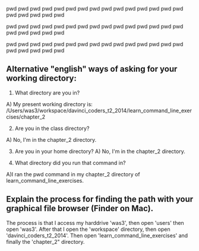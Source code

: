 pwd pwd pwd pwd pwd pwd pwd pwd pwd pwd pwd pwd pwd pwd pwd pwd pwd pwd pwd pwd

pwd pwd pwd pwd pwd pwd pwd pwd pwd pwd pwd pwd pwd pwd pwd pwd pwd pwd pwd pwd

pwd pwd pwd pwd pwd pwd pwd pwd pwd pwd pwd pwd pwd pwd pwd pwd pwd pwd pwd pwd


Alternative "english" ways of asking for your working directory:
--------------------------------

1) What directory are you in?

A) My present working directory is: /Users/was3/workspace/davinci_coders_t2_2014/learn_command_line_exercises/chapter_2

2) Are you in the class directory?

A) No, I'm in the chapter_2 directory.

3) Are you in your home directory?
A) No, I'm in the chapter_2 directory.

4) What directory did you run that command in?

A)I ran the pwd command in my chapter_2 directory of learn_command_line_exercises.

Explain the process for finding the path with your graphical file browser (Finder on Mac).
-----------------------------------
The process is that I access my harddrive 'was3', then open 'users' then open 'was3'. After that I open the 'workspace' directory, then open 'davinci_coders_t2_2014'. Then open 'learn_command_line_exercises' and finally the 'chapter_2" directory.
